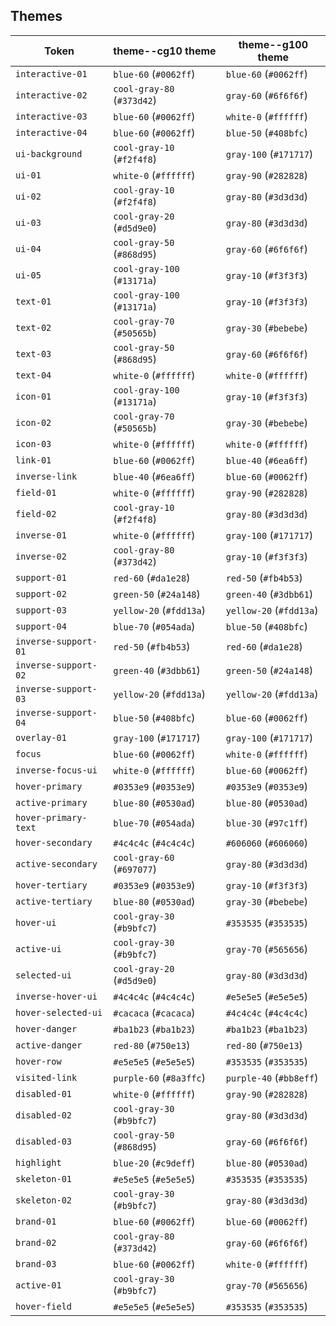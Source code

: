 ## Themes

| Token                | theme--cg10 theme           | theme--g100 theme       |
| -------------------- | --------------------------- | ----------------------- |
| `interactive-01`     | `blue-60` (`#0062ff`)       | `blue-60` (`#0062ff`)   |
| `interactive-02`     | `cool-gray-80` (`#373d42`)  | `gray-60` (`#6f6f6f`)   |
| `interactive-03`     | `blue-60` (`#0062ff`)       | `white-0` (`#ffffff`)   |
| `interactive-04`     | `blue-60` (`#0062ff`)       | `blue-50` (`#408bfc`)   |
| `ui-background`      | `cool-gray-10` (`#f2f4f8`)  | `gray-100` (`#171717`)  |
| `ui-01`              | `white-0` (`#ffffff`)       | `gray-90` (`#282828`)   |
| `ui-02`              | `cool-gray-10` (`#f2f4f8`)  | `gray-80` (`#3d3d3d`)   |
| `ui-03`              | `cool-gray-20` (`#d5d9e0`)  | `gray-80` (`#3d3d3d`)   |
| `ui-04`              | `cool-gray-50` (`#868d95`)  | `gray-60` (`#6f6f6f`)   |
| `ui-05`              | `cool-gray-100` (`#13171a`) | `gray-10` (`#f3f3f3`)   |
| `text-01`            | `cool-gray-100` (`#13171a`) | `gray-10` (`#f3f3f3`)   |
| `text-02`            | `cool-gray-70` (`#50565b`)  | `gray-30` (`#bebebe`)   |
| `text-03`            | `cool-gray-50` (`#868d95`)  | `gray-60` (`#6f6f6f`)   |
| `text-04`            | `white-0` (`#ffffff`)       | `white-0` (`#ffffff`)   |
| `icon-01`            | `cool-gray-100` (`#13171a`) | `gray-10` (`#f3f3f3`)   |
| `icon-02`            | `cool-gray-70` (`#50565b`)  | `gray-30` (`#bebebe`)   |
| `icon-03`            | `white-0` (`#ffffff`)       | `white-0` (`#ffffff`)   |
| `link-01`            | `blue-60` (`#0062ff`)       | `blue-40` (`#6ea6ff`)   |
| `inverse-link`       | `blue-40` (`#6ea6ff`)       | `blue-60` (`#0062ff`)   |
| `field-01`           | `white-0` (`#ffffff`)       | `gray-90` (`#282828`)   |
| `field-02`           | `cool-gray-10` (`#f2f4f8`)  | `gray-80` (`#3d3d3d`)   |
| `inverse-01`         | `white-0` (`#ffffff`)       | `gray-100` (`#171717`)  |
| `inverse-02`         | `cool-gray-80` (`#373d42`)  | `gray-10` (`#f3f3f3`)   |
| `support-01`         | `red-60` (`#da1e28`)        | `red-50` (`#fb4b53`)    |
| `support-02`         | `green-50` (`#24a148`)      | `green-40` (`#3dbb61`)  |
| `support-03`         | `yellow-20` (`#fdd13a`)     | `yellow-20` (`#fdd13a`) |
| `support-04`         | `blue-70` (`#054ada`)       | `blue-50` (`#408bfc`)   |
| `inverse-support-01` | `red-50` (`#fb4b53`)        | `red-60` (`#da1e28`)    |
| `inverse-support-02` | `green-40` (`#3dbb61`)      | `green-50` (`#24a148`)  |
| `inverse-support-03` | `yellow-20` (`#fdd13a`)     | `yellow-20` (`#fdd13a`) |
| `inverse-support-04` | `blue-50` (`#408bfc`)       | `blue-60` (`#0062ff`)   |
| `overlay-01`         | `gray-100` (`#171717`)      | `gray-100` (`#171717`)  |
| `focus`              | `blue-60` (`#0062ff`)       | `white-0` (`#ffffff`)   |
| `inverse-focus-ui`   | `white-0` (`#ffffff`)       | `blue-60` (`#0062ff`)   |
| `hover-primary`      | `#0353e9` (`#0353e9`)       | `#0353e9` (`#0353e9`)   |
| `active-primary`     | `blue-80` (`#0530ad`)       | `blue-80` (`#0530ad`)   |
| `hover-primary-text` | `blue-70` (`#054ada`)       | `blue-30` (`#97c1ff`)   |
| `hover-secondary`    | `#4c4c4c` (`#4c4c4c`)       | `#606060` (`#606060`)   |
| `active-secondary`   | `cool-gray-60` (`#697077`)  | `gray-80` (`#3d3d3d`)   |
| `hover-tertiary`     | `#0353e9` (`#0353e9`)       | `gray-10` (`#f3f3f3`)   |
| `active-tertiary`    | `blue-80` (`#0530ad`)       | `gray-30` (`#bebebe`)   |
| `hover-ui`           | `cool-gray-30` (`#b9bfc7`)  | `#353535` (`#353535`)   |
| `active-ui`          | `cool-gray-30` (`#b9bfc7`)  | `gray-70` (`#565656`)   |
| `selected-ui`        | `cool-gray-20` (`#d5d9e0`)  | `gray-80` (`#3d3d3d`)   |
| `inverse-hover-ui`   | `#4c4c4c` (`#4c4c4c`)       | `#e5e5e5` (`#e5e5e5`)   |
| `hover-selected-ui`  | `#cacaca` (`#cacaca`)       | `#4c4c4c` (`#4c4c4c`)   |
| `hover-danger`       | `#ba1b23` (`#ba1b23`)       | `#ba1b23` (`#ba1b23`)   |
| `active-danger`      | `red-80` (`#750e13`)        | `red-80` (`#750e13`)    |
| `hover-row`          | `#e5e5e5` (`#e5e5e5`)       | `#353535` (`#353535`)   |
| `visited-link`       | `purple-60` (`#8a3ffc`)     | `purple-40` (`#bb8eff`) |
| `disabled-01`        | `white-0` (`#ffffff`)       | `gray-90` (`#282828`)   |
| `disabled-02`        | `cool-gray-30` (`#b9bfc7`)  | `gray-80` (`#3d3d3d`)   |
| `disabled-03`        | `cool-gray-50` (`#868d95`)  | `gray-60` (`#6f6f6f`)   |
| `highlight`          | `blue-20` (`#c9deff`)       | `blue-80` (`#0530ad`)   |
| `skeleton-01`        | `#e5e5e5` (`#e5e5e5`)       | `#353535` (`#353535`)   |
| `skeleton-02`        | `cool-gray-30` (`#b9bfc7`)  | `gray-80` (`#3d3d3d`)   |
| `brand-01`           | `blue-60` (`#0062ff`)       | `blue-60` (`#0062ff`)   |
| `brand-02`           | `cool-gray-80` (`#373d42`)  | `gray-60` (`#6f6f6f`)   |
| `brand-03`           | `blue-60` (`#0062ff`)       | `white-0` (`#ffffff`)   |
| `active-01`          | `cool-gray-30` (`#b9bfc7`)  | `gray-70` (`#565656`)   |
| `hover-field`        | `#e5e5e5` (`#e5e5e5`)       | `#353535` (`#353535`)   |
